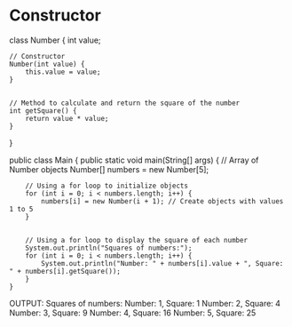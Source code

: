 # Constructor
class Number {
    int value;


    // Constructor
    Number(int value) {
        this.value = value;
    }


    // Method to calculate and return the square of the number
    int getSquare() {
        return value * value;
    }
}


public class Main {
    public static void main(String[] args) {
        // Array of Number objects
        Number[] numbers = new Number[5];


        // Using a for loop to initialize objects
        for (int i = 0; i < numbers.length; i++) {
            numbers[i] = new Number(i + 1); // Create objects with values 1 to 5
        }


        // Using a for loop to display the square of each number
        System.out.println("Squares of numbers:");
        for (int i = 0; i < numbers.length; i++) {
            System.out.println("Number: " + numbers[i].value + ", Square: " + numbers[i].getSquare());
        }
    }


OUTPUT:
Squares of numbers:
Number: 1, Square: 1
Number: 2, Square: 4
Number: 3, Square: 9
Number: 4, Square: 16
Number: 5, Square: 25

